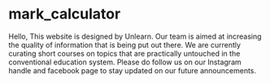 # mark_calculator
Hello, This website is designed by Unlearn. Our team is aimed at increasing the quality of information that is being put out there. We are currently curating short courses on topics that are practically untouched in the conventional education system. Please do follow us on our Instagram handle and facebook page to stay updated on our future announcements.
